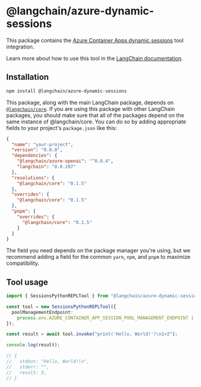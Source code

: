 # @langchain/azure-dynamic-sessions 

This package contains the [Azure Container Apps dynamic sessions](https://learn.microsoft.com/azure/container-apps/sessions) tool integration.

Learn more about how to use this tool in the [LangChain documentation](https://js.langchain.com/docs/integrations/tools/azure_dynamic_sessions).

## Installation

```bash npm2yarn
npm install @langchain/azure-dynamic-sessions
```

This package, along with the main LangChain package, depends on [`@langchain/core`](https://npmjs.com/package/@langchain/core/).
If you are using this package with other LangChain packages, you should make sure that all of the packages depend on the same instance of @langchain/core.
You can do so by adding appropriate fields to your project's `package.json` like this:

```json
{
  "name": "your-project",
  "version": "0.0.0",
  "dependencies": {
    "@langchain/azure-openai": "^0.0.4",
    "langchain": "0.0.207"
  },
  "resolutions": {
    "@langchain/core": "0.1.5"
  },
  "overrides": {
    "@langchain/core": "0.1.5"
  },
  "pnpm": {
    "overrides": {
      "@langchain/core": "0.1.5"
    }
  }
}
```

The field you need depends on the package manager you're using, but we recommend adding a field for the common `yarn`, `npm`, and `pnpm` to maximize compatibility.

## Tool usage

```typescript
import { SessionsPythonREPLTool } from "@langchain/azure-dynamic-sessions";

const tool = new SessionsPythonREPLTool({
  poolManagementEndpoint:
    process.env.AZURE_CONTAINER_APP_SESSION_POOL_MANAGEMENT_ENDPOINT || "",
});

const result = await tool.invoke("print('Hello, World!')\n1+2");

console.log(result);

// {
//   stdout: "Hello, World!\n",
//   stderr: "",
//   result: 3,
// }
```
